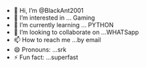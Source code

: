 - 👋 Hi, I’m @BlackAnt2001
- 👀 I’m interested in ... Gaming
- 🌱 I’m currently learning ... PYTHON
- 💞️ I’m looking to collaborate on ...WHATSapp
- 📫 How to reach me ...by email
- 😄 Pronouns: ...srk
- ⚡ Fun fact: ...superfast

<!---
BlackAnt2001/BlackAnt2001 is a ✨ special ✨ repository because its `README.md` (this file) appears on your GitHub profile.
You can click the Preview link to take a look at your changes.
--->
